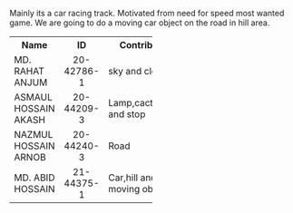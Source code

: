 Mainly its a car racing track. Motivated from need for speed most wanted game.
We are going to do a moving car object on the road in hill area.

<html>
<head>
<table style="width:50%">
  <tr>
    <th>Name</th>
    <th>ID</th>
    <th>Contribution</th>
  </tr>
  <tr>
    <td>MD. RAHAT ANJUM</td>
    <td><center>20-42786-1</center></td>
    <td>sky and cloud</td>
  </tr>
  <tr>
    <td>ASMAUL HOSSAIN AKASH</td>
    <td><center>20-44209-3</center></td>
    <td>Lamp,cactus,sand and stop</td>
  </tr>
  <tr>
    <td>NAZMUL HOSSAIN ARNOB</td>
    <td><center>20-44240-3</center></td>
    <td>Road </td>
  </tr>
  </tr>
  <td>MD. ABID HOSSAIN</td>
    <td><center>21-44375-1</center></td>
    <td>Car,hill and moving object </td>
  </tr>
</table>
</head>
<body></body
</html>
